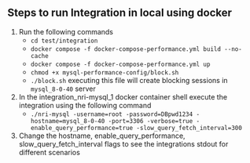 ## Steps to run Integration in local using docker

1. Run the following commands
    - `cd test/integration`
    - `docker compose -f docker-compose-performance.yml build --no-cache`
    - `docker compose -f docker-compose-performance.yml up`
    - `chmod +x mysql-performance-config/block.sh`
    - `./block.sh` executing this file will create blocking sessions in `mysql_8-0-40` server
2. In the integration_nri-mysql_1 docker container shell execute the integration using the following command
    - `./nri-mysql -username=root -password=DBpwd1234 -hostname=mysql_8-0-40 -port=3306 -verbose=true -enable_query_performance=true -slow_query_fetch_interval=300`
3. Change the hostname, enable_query_performance, slow_query_fetch_interval flags to see the integrations stdout for different scenarios
